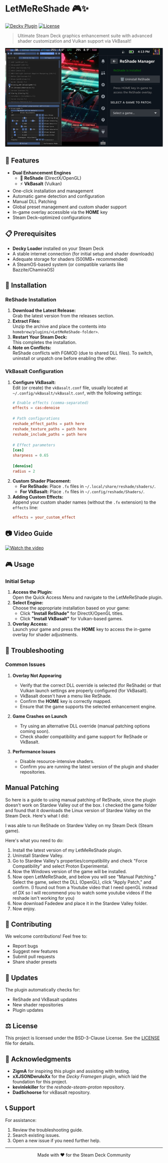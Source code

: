 # LetMeReShade 🎮✨

[![Decky Plugin](https://img.shields.io/badge/Decky-Plugin-brightgreen.svg)](https://github.com/SteamDeckHomebrew/decky-loader)
[![License](https://img.shields.io/badge/license-BSD--3-blue.svg)](LICENSE)

> Ultimate Steam Deck graphics enhancement suite with advanced shader customization and Vulkan support via VkBasalt!

![LetMeReShade Banner](assets/shade.jpg)

## 🌟 Features

- **Dual Enhancement Engines**
  - 🎨 **ReShade** (DirectX/OpenGL)
  - ⚡ **VkBasalt** (Vulkan)
- One-click installation and management
- Automatic game detection and configuration
- Manual DLL Patching
- Global preset management and custom shader support
- In-game overlay accessible via the **HOME** key
- Steam Deck–optimized configurations

## 📋 Prerequisites

- **Decky Loader** installed on your Steam Deck
- A stable internet connection (for initial setup and shader downloads)
- Adequate storage for shaders (500MB+ recommended)
- A SteamOS-based system (or compatible variants like Bazzite/ChamiraOS)

## 🚀 Installation

### ReShade Installation

1. **Download the Latest Release:**  
   Grab the latest version from the releases section.
2. **Extract Files:**  
   Unzip the archive and place the contents into `homebrew/plugins/<LetMeReShade-folder>`.
3. **Restart Your Steam Deck:**  
   This completes the installation.
4. **Note on Conflicts:**  
   ReShade conflicts with FGMOD (due to shared DLL files). To switch, uninstall or unpatch one before enabling the other.

### VkBasalt Configuration

1. **Configure VkBasalt:**  
   Edit (or create) the `vkBasalt.conf` file, usually located at `~/.config/vkBasalt/vkBasalt.conf`, with the following settings:
   ```conf
   # Enable effects (comma-separated)
   effects = cas:denoise

   # Path configurations
   reshade_effect_paths = path here
   reshade_texture_paths = path here
   reshade_include_paths = path here

   # Effect parameters
   [cas]
   sharpness = 0.65

   [denoise]
   radius = 2
   ```
2. **Custom Shader Placement:**  
   - **For ReShade:** Place `.fx` files in `~/.local/share/reshade/shaders/`.
   - **For VkBasalt:** Place `.fx` files in `~/.config/reshade/Shaders/`.
3. **Adding Custom Effects:**  
   Append your custom shader names (without the `.fx` extension) to the `effects` line:
   ```conf
   effects = your_custom_effect
   ```

## 📷 Video Guide

[![Watch the video](https://img.youtube.com/vi/4uTVz7deH6E/maxresdefault.jpg)](https://youtu.be/4uTVz7deH6E)

## 🎮 Usage

### Initial Setup

1. **Access the Plugin:**  
   Open the Quick Access Menu and navigate to the LetMeReShade plugin.
2. **Select Engine:**  
   Choose the appropriate installation based on your game:
   - Click **"Install ReShade"** for DirectX/OpenGL titles.
   - Click **"Install VkBasalt"** for Vulkan-based games.
3. **Overlay Access:**  
   Launch your game and press the **HOME** key to access the in-game overlay for shader adjustments.

## 🔧 Troubleshooting

### Common Issues

1. **Overlay Not Appearing**
   - Verify that the correct DLL override is selected (for ReShade) or that Vulkan launch settings are properly configured (for VkBasalt).
   - VkBasalt doesn't have a menu like ReShade.
   - Confirm the **HOME** key is correctly mapped.
   - Ensure that the game supports the selected enhancement engine.

2. **Game Crashes on Launch**
   - Try using an alternative DLL override (manual patching options coming soon).
   - Check shader compatibility and game support for ReShade or VkBasalt.

3. **Performance Issues**
   - Disable resource-intensive shaders.
   - Confirm you are running the latest version of the plugin and shader repositories.

## Manual Patching

So here is a guide to using manual patching of ReShade, since the plugin doesn't work on Stardew Valley out of the box.  I checked the game folder and found that it downloads the Linux version of Stardew Valley on the Steam Deck.  Here's what I did:

I was able to run ReShade on Stardew Valley on my Steam Deck (Steam game).

Here's what you need to do:

1. Install the latest version of my LetMeReShade plugin.
2. Uninstall Stardew Valley.
3. Go to Stardew Valley's properties/compatibility and check "Force Compatibility" and select Proton Experimental.
4. Now the Windows version of the game will be installed.
5. Now open LetMeReShade, and below you will see "Manual Patching." Select the game, select the DLL (OpenGL), click "Apply Patch," and confirm. (I found out from a Youtube video that I need openGL instead of DX so I will recommend you to watch some youtube videos if the reshade isn't working for you)
6. Now download Fadedew and place it in the Stardew Valley folder.
7. Now enjoy.

## 📝 Contributing

We welcome contributions! Feel free to:
- Report bugs
- Suggest new features
- Submit pull requests
- Share shader presets

## 🔄 Updates

The plugin automatically checks for:
- ReShade and VkBasalt updates
- New shader repositories
- Plugin updates

## ⚖️ License

This project is licensed under the BSD-3-Clause License. See the [LICENSE](LICENSE) file for details.

## 🙏 Acknowledgments

- **ZigmA** for inspiring this plugin and assisting with testing.
- **xXJSONDeruloXx** for the *Decky Framegen* plugin, which laid the foundation for this project.
- **kevinlekiller** for the *reshade-steam-proton* repository.
- **DadSchoorse** for vkBasalt repository.

## 📞 Support

For assistance:
1. Review the troubleshooting guide.
2. Search existing issues.
3. Open a new issue if you need further help.

---

<p align="center">Made with ❤️ for the Steam Deck Community</p>
